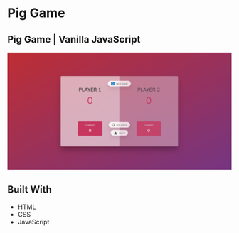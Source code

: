 # Pig Game

## Pig Game | Vanilla JavaScript

![screenshot](./img/Screenshot_1.png)

## Built With

- HTML
- CSS
- JavaScript
